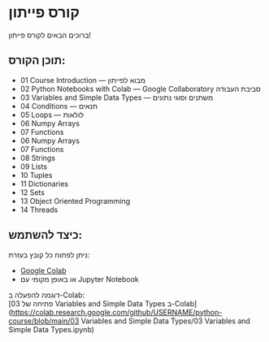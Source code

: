 # קורס פייתון

ברוכים הבאים לקורס פייתון!

## תוכן הקורס:
- 01 Course Introduction — מבוא לפייתון  
- 02 Python Notebooks with Colab — Google Collaboratory  סביבת העבודה
- 03 Variables and Simple Data Types — משתנים וסוגי נתונים  
- 04 Conditions — תנאים
- 05 Loops — לולאות
- 06 Numpy Arrays
- 07 Functions
- 06 Numpy Arrays
- 07 Functions
- 08 Strings
- 09 Lists
- 10 Tuples
- 11 Dictionaries
- 12 Sets
- 13 Object Oriented Programming
- 14 Threads

## כיצד להשתמש:

ניתן לפתוח כל קובץ בעזרת:
- [Google Colab](https://colab.research.google.com)  
- או באופן מקומי עם Jupyter Notebook

דוגמה להפעלה ב-Colab:  
[פתיחה של  03 Variables and Simple Data Types ב-Colab](https://colab.research.google.com/github/USERNAME/python-course/blob/main/03 Variables and Simple Data Types/03 Variables and Simple Data Types.ipynb)
